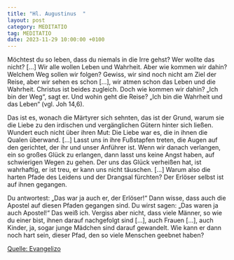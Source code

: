 ```yaml
---
title: "Hl. Augustinus  "
layout: post
category: MEDITATIO
tag: MEDITATIO
date: 2023-11-29 10:00:00 +0100
---
```

Möchtest du so leben, dass du niemals in die Irre gehst? Wer wollte das nicht? […] Wir alle wollen Leben und Wahrheit. Aber wie kommen wir dahin? Welchem Weg sollen wir folgen? Gewiss, wir sind noch nicht am Ziel der Reise, aber wir sehen es schon […], wir atmen schon das Leben und die Wahrheit.<!--more--> Christus ist beides zugleich. Doch wie kommen wir dahin? „Ich bin der Weg“, sagt er. Und wohin geht die Reise? „Ich bin die Wahrheit und das Leben“ (vgl. Joh 14,6).

Das ist es, wonach die Märtyrer sich sehnten, das ist der Grund, warum sie die Liebe zu den irdischen und vergänglichen Gütern hinter sich ließen. Wundert euch nicht über ihren Mut: Die Liebe war es, die in ihnen die Qualen überwand. […] Lasst uns in ihre Fußstapfen treten, die Augen auf den gerichtet, der ihr und unser Anführer ist. Wenn wir danach verlangen, ein so großes Glück zu erlangen, dann lasst uns keine Angst haben, auf schwierigen Wegen zu gehen. Der uns das Glück verheißen hat, ist wahrhaftig, er ist treu, er kann uns nicht täuschen. […] Warum also die harten Pfade des Leidens und der Drangsal fürchten? Der Erlöser selbst ist auf ihnen gegangen.

Du antwortest: „Das war ja auch er, der Erlöser!“ Dann wisse, dass auch die Apostel auf diesen Pfaden gegangen sind. Du wirst sagen: „Das waren ja auch Apostel!“ Das weiß ich. Vergiss aber nicht, dass viele Männer, so wie du einer bist, ihnen darauf nachgefolgt sind […], auch Frauen […], auch Kinder, ja, sogar junge Mädchen sind darauf gewandelt. Wie kann er dann noch hart sein, dieser Pfad, den so viele Menschen geebnet haben?


[Quelle: Evangelizo](https://evangeliumtagfuertag.org/DE/gospel)